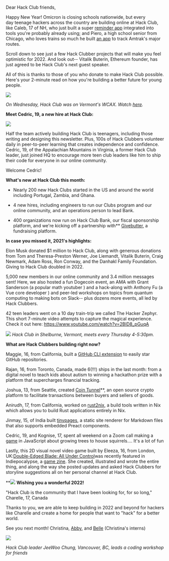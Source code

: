Dear Hack Club friends,

Happy New Year! Omicron is closing schools nationwide, but every day teenage hackers across the country are building online at Hack Club, like Caleb, 17 of NH, who just built a super [reminder app](https://useresolute.com/) integrated into tools you're probably already using; and Piero, a high school senior from Chicago, who loves trains so much he built [an app](https://amtrak.cc/) to track Amtrak's major routes.

Scroll down to see just a few Hack Clubber projects that will make you feel optimistic for 2022. And look out-- Vitalik Buterin, Ethereum founder, has just agreed to be Hack Club's next guest speaker.

All of this is thanks to those of you who donate to make Hack Club possible. Here's your 2-minute read on how you're building a better future for young people.  

**![](https://cloud-c0kwaygr2-hack-club-bot.vercel.app/0screen_shot_2022-01-13_at_11.58.45_am-1.png)**

*On Wednesday, Hack Club was on Vermont's WCAX. Watch [here](http://www.wcax.com/2022/01/12/shelburne-based-hack-club-helps-teens-get-interested-computers/).*

**Meet Cedric, 19, a new hire at Hack Club:**

![](https://cloud-43sh8mqpe-hack-club-bot.vercel.app/0img_0355.jpg)

Half the team actively building Hack Club is teenagers, including those writing and designing this newsletter. Plus, 100s of Hack Clubbers volunteer daily in peer-to-peer learning that creates independence and confidence. Cedric, 19, of the Appalachian Mountains in Virginia, a former Hack Club leader, just joined HQ to encourage more teen club leaders like him to ship their code for everyone in our online community.

Welcome Cedric!

**What's new at Hack Club this month:**

- Nearly 200 new Hack Clubs started in the US and around the world including Portugal, Zambia, and Ghana.

- 4 new hires, including engineers to run our Clubs program and our online community, and an operations person to lead Bank.

- 400 organizations now run on Hack Club Bank, our fiscal sponsorship platform, and we're kicking off a partnership with** [Givebutter](https://givebutter.com/fiscal-sponsorship), a fundraising platform.

**In case you missed it, 2021's highlights:**

Elon Musk donated $1 million to Hack Club, along with generous donations from Tom and Theresa-Preston Werner, Joe Liemandt, Vitalik Buterin, Craig Newmark, Adam Ross, Ron Conway, and the Danhakl Family Foundation. Giving to Hack Club doubled in 2022.

5,000 new members in our online community and 3.4 million messages sent! Here, we also hosted a fun Dogecoin event, an AMA with Grant Sanderson (a popular math youtuber ) and a hack-along with Anthony Fu (a Vue core developer ) and peer-led workshops on topics from quantum computing to making bots on Slack-- plus dozens more events, all led by Hack Clubbers.

42 teen leaders went on a 10 day train-trip we called The Hacker Zephyr. This short 7-minute video attempts to capture the magical experience. Check it out here: https://www.youtube.com/watch?v=2BID8_pGuqA

![](https://lh5.googleusercontent.com/dHvxd-Xn9U-ewoq8P-7jfV1Jm3MCkjVtnLRFUuYoiP_FrHPimPoneGownylVpSFtyDR_g3m__c0w4olN8chQXgMYJYZWIwgGpNMbo8GGvn9Iz-571AwtcVUd7ZfihsQvJF_LPY-P)
*Hack Club in Shelburne, Vermont, meets every Thursday 4-5:30pm.*

**What are Hack Clubbers building right now?**

Maggie, 16, from California, built a [GitHub CLI extension](https://github.com/maggie-j-liu/gh-star) to easily star GitHub repositories.

Rajan, 16, from Toronto, Canada, made 6(!!!) ships in the last month: from a digital novel to teach kids about autism to winning a hackathon prize with a platform that supercharges financial tracking.

Joshua, 13, from Seattle, created [Coin Tunnel](https://www.coin-tunnel.ml/)**, an open source crypto platform to facilitate transactions between buyers and sellers of goods.

Anirudh, 17, from California, worked on [rust2nix](https://github.com/anirudhb/rust2nix), a build tools written in Nix which allows you to build Rust applications entirely in Nix.

Jinmay, 15, of India built [tinypages](https://github.com/Borrus-sudo/tinypages), a static site renderer for Markdown files that also supports embedded Preact components.

Cedric, 19, and Kognise, 17, spent all weekend on a Zoom call making a [game](https://files.slack.com/files-pri/T0266FRGM-F02T99YB35Y/image.png) in JavaScript about growing trees to house squirrels.... It's a lot of fun

Lastly, this 2D visual novel video game built by Eleeza, 16, from London, UK:[Double-Edged Blade: All Under Control](https://e-lee-za.itch.io/double-edged-blade-all-under-control)was recently featured in Indiepocalypse, a [game zine](https://pizzapranks.itch.io/indiepocalypse-23). She created, illustrated and wrote the entire thing, and along the way she posted updates and asked Hack Clubbers for storyline suggestions all on her personal channel at Hack Club.

**![](https://cloud-mv6pk18o2-hack-club-bot.vercel.app/0yryjjw.png)
**Wishing you a wonderful 2022!**

"Hack Club is the community that I have been looking for, for so long," Charelle, 17, Canada 

Thanks to you, we are able to keep building in 2022 and beyond for hackers like Charelle and create a home for people that want to "hack" for a better world.

See you next month!
Christina, [Abby](http://abbyfischler.com/), and [Belle](https://github.com/bellesea) (Christina's interns)

**![](https://lh5.googleusercontent.com/sgvay-FPb-dZ7F5usZbEAt0TV3Vk4xctqxYFPIBZB8q1qm4iI0WWaPuJO192V6mNHhn1UYhA-847kED6_3tHEo7ODZ-RRBny9bx7m8vP5PY_WYEZCJFar3zsp4ULskEQLRnQB9jh)**

*Hack Club leader JeeWoo Chung, Vancouver, BC, leads a coding workshop for friends*

